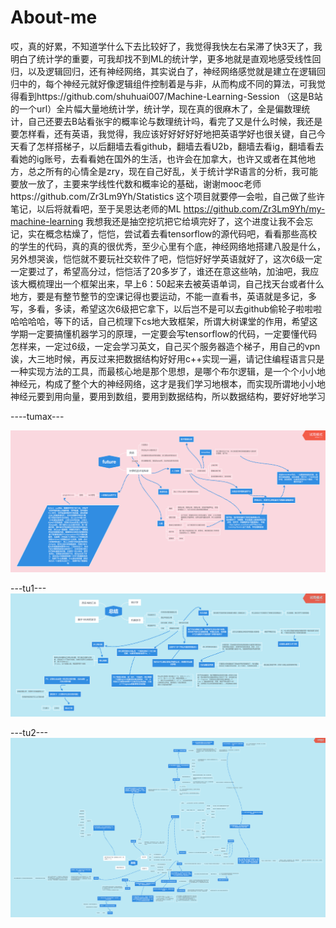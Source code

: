 # About-me
哎，真的好累，不知道学什么下去比较好了，我觉得我快左右呆滞了快3天了，我明白了统计学的重要，可我却找不到ML的统计学，更多地就是直观地感受线性回归，以及逻辑回归，还有神经网络，其实说白了，神经网络感觉就是建立在逻辑回归中的，每个神经元就好像逻辑组件控制着是与非，从而构成不同的算法，可我觉得看到https://github.com/shuhuai007/Machine-Learning-Session （这是B站的一个url）全片幅大量地统计学，统计学，现在真的很麻木了，全是偏数理统计，自己还要去B站看张宇的概率论与数理统计吗，看完了又是什么时候，我还是要怎样看，还有英语，我觉得，我应该好好好好好地把英语学好也很关键，自己今天看了怎样搭梯子，以后翻墙去看github，翻墙去看U2b，翻墙去看ig，翻墙看去看她的ig账号，去看看她在国外的生活，也许会在加拿大，也许又或者在其他地方，总之所有的心情全是zry，现在自己好乱，关于统计学R语言的分析，我可能要放一放了，主要来学线性代数和概率论的基础，谢谢mooc老师https://github.com/Zr3Lm9Yh/Statistics 这个项目就要停一会啦，自己做了些许笔记，以后将就看吧，至于吴恩达老师的ML https://github.com/Zr3Lm9Yh/my-machine-learning 我想我还是抽空挖坑把它给填完好了，这个进度让我不会忘记，实在概念枯燥了，恺恺，尝试着去看tensorflow的源代码吧，看看那些高校的学生的代码，真的真的很优秀，至少心里有个底，神经网络地搭建八股是什么，另外想哭诶，恺恺就不要玩社交软件了吧，恺恺好好学英语就好了，这次6级一定一定要过了，希望高分过，恺恺活了20多岁了，谁还在意这些呐，加油吧，我应该大概梳理出一个框架出来，早上6：50起来去被英语单词，自己找天台或者什么地方，要是有整节整节的空课记得也要运动，不能一直看书，英语就是多记，多写，多看，多读，希望这次6级把它拿下，以后岂不是可以去github偷轮子啦啦啦哈哈哈哈，等下的话，自己梳理下cs地大致框架，所谓大树课堂的作用，希望这学期一定要搞懂机器学习的原理，一定要会写tensorflow的代码，一定要懂代码怎样来，一定过6级，一定会学习英文，自己买个服务器造个梯子，用自己的vpn诶，大三地时候，再反过来把数据结构好好用c++实现一遍，请记住编程语言只是一种实现方法的工具，而最核心地是那个思想，是哪个布尔逻辑，是一个个小小地神经元，构成了整个大的神经网络，这才是我们学习地根本，而实现所谓地小小地神经元要到用向量，要用到数组，要用到数据结构，所以数据结构，要好好地学习

----tumax---

![ad](https://github.com/Zr3Lm9Yh/About-me/blob/master/%E5%B8%8C%E6%9C%9B%E9%82%A3%E6%97%B6%E7%9A%84%E6%88%91.png)



---tu1---
![ad](https://github.com/Zr3Lm9Yh/About-me/blob/master/%E6%85%A2%E6%85%A2%E6%80%BB%E7%BB%931.png)



---tu2---
![ad](https://github.com/Zr3Lm9Yh/About-me/blob/master/%E6%85%A2%E6%85%A2%E6%80%BB%E7%BB%932.png)
